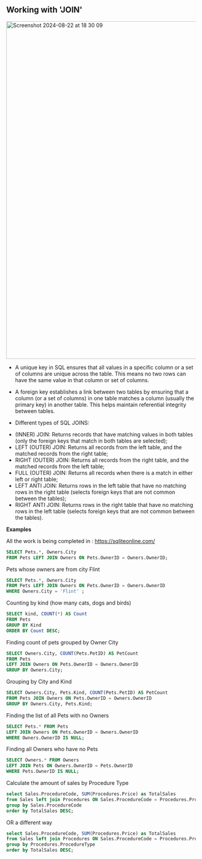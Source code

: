 ## Working with 'JOIN' ##

<img width="896" alt="Screenshot 2024-08-22 at 18 30 09" src="https://github.com/user-attachments/assets/f3334c0a-4723-4d5c-876f-0f539b731de7">


* A unique key in SQL ensures that all values in a specific column or a set of columns are unique across the table.
This means no two rows can have the same value in that column or set of columns.

* A foreign key establishes a link between two tables by ensuring that a column (or a set of columns) in one table matches a column (usually the primary key) in another table.
This helps maintain referential integrity between tables.

* Different types of SQL JOINS:

- (INNER) JOIN: Returns records that have matching values in both tables (only the foreign keys that match in both tables are selected);
- LEFT (OUTER) JOIN: Returns all records from the left table, and the matched records from the right table;
- RIGHT (OUTER) JOIN: Returns all records from the right table, and the matched records from the left table;
- FULL (OUTER) JOIN: Returns all records when there is a match in either left or right table;
- LEFT ANTI JOIN: Returns rows in the left table that have no matching rows in the right table (selects foreign keys that are not common between the tables); 
- RIGHT ANTI JOIN: Returns rows in the right table that have no matching rows in the left table (selects foreign keys that are not common between the tables).

**Examples**

All the work is being completed in : https://sqliteonline.com/

```sql
SELECT Pets.*, Owners.City
FROM Pets LEFT JOIN Owners ON Pets.OwnerID = Owners.OwnerID;
```

Pets whose owners are from city Flint
```sql
SELECT Pets.*, Owners.City
FROM Pets LEFT JOIN Owners ON Pets.OwnerID = Owners.OwnerID
WHERE Owners.City = 'Flint' ;
```

Counting by kind (how many cats, dogs and birds)
```sql
SELECT kind, COUNT(*) AS Count 
FROM Pets 
GROUP BY Kind
ORDER BY Count DESC;
```

Finding count of pets grouped by Owner City
```sql
SELECT Owners.City, COUNT(Pets.PetID) AS PetCount
FROM Pets
LEFT JOIN Owners ON Pets.OwnerID = Owners.OwnerID
GROUP BY Owners.City;
```

Grouping by City and Kind
```sql
SELECT Owners.City, Pets.Kind, COUNT(Pets.PetID) AS PetCount
FROM Pets JOIN Owners ON Pets.OwnerID = Owners.OwnerID
GROUP BY Owners.City, Pets.Kind;
```

Finding the list of all Pets with no Owners
```sql
SELECT Pets.* FROM Pets
LEFT JOIN Owners ON Pets.OwnerID = Owners.OwnerID
WHERE Owners.OwnerID IS NULL;
```

Finding all Owners who have no Pets
```sql
SELECT Owners.* FROM Owners
LEFT JOIN Pets ON Owners.OwnerID = Pets.OwnerID
WHERE Pets.OwnerID IS NULL;
```

Calculate the amount of sales by Procedure Type
```sql
select Sales.ProcedureCode, SUM(Procedures.Price) as TotalSales
from Sales left join Procedures ON Sales.ProcedureCode = Procedures.ProcedureCode
group by Sales.ProcedureCode
order by TotalSales DESC;
```
OR a different way
```sql
select Sales.ProcedureCode, SUM(Procedures.Price) as TotalSales
from Sales left join Procedures ON Sales.ProcedureCode = Procedures.ProcedureCode
group by Procedures.ProcedureType
order by TotalSales DESC;
```

